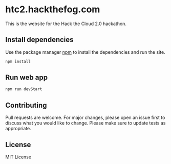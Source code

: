 # htc2.hackthefog.com

This is the website for the Hack the Cloud 2.0 hackathon.

## Install dependencies

Use the package manager [npm](https://www.npmjs.com) to install the dependencies and run the site.

```bash
npm install
```

## Run web app

```bash
npm run devStart
```

## Contributing

Pull requests are welcome. For major changes, please open an issue first to discuss what you would like to change. Please make sure to update tests as appropriate.

## License

MIT License